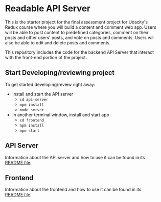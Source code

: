 # Readable API Server

This is the starter project for the final assessment project for Udacity's Redux course where you will build a content and comment web app. Users will be able to post content to predefined categories, comment on their posts and other users' posts, and vote on posts and comments. Users will also be able to edit and delete posts and comments.

This repository includes the code for the backend API Server that interact with the front-end portion of the project.

## Start Developing/reviewing project

To get started developing/review right away:

* Install and start the API server
    - `cd api-server`
    - `npm install`
    - `node server`
* In another terminal window, install and start app
    - `cd frontend`
    - `npm install`
    - `npm start`

## API Server

Information about the API server and how to use it can be found in its [README file](api-server/README.md).

## Frontend

Information about the frontend and how to use it can be found in its [README file](frontend/README.md).

